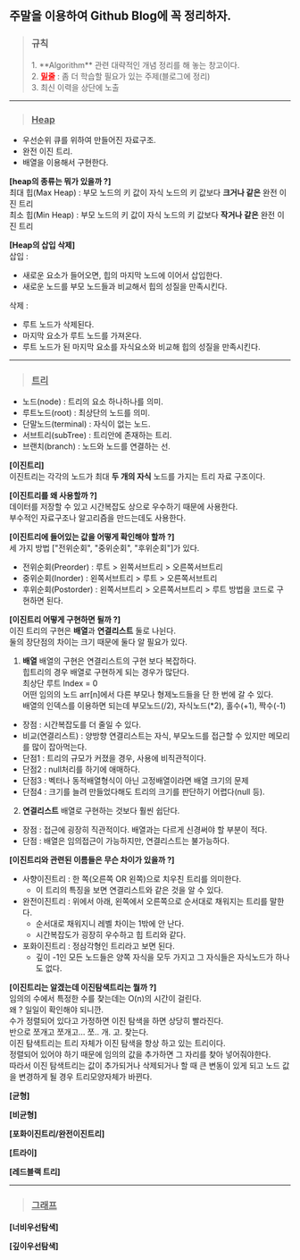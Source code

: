 ## 주말을 이용하여 Github Blog에 꼭 정리하자.
> <h3>규칙</h3>
> 1. **Algorithm** 관련 대략적인 개념 정리를 해 놓는 창고이다.<br/>
> 2. <span style="color:red"><b><u>밑줄</u></b></span> : 좀 더 학습할 필요가 있는 주제(블로그에 정리)<br/>
> 3. 최신 이력을 상단에 노출<br/>
---


> <span><h3><u>Heap</u></h3></span>
- 우선순위 큐를 위하여 만들어진 자료구조.
- 완전 이진 트리.
- 배열을 이용해서 구현한다.  

**[heap의 종류는 뭐가 있을까 ?]**<br/>
최대 힙(Max Heap) : 부모 노드의 키 값이 자식 노드의 키 값보다 **크거나 같은** 완전 이진 트리 <br/>
최소 힙(Min Heap) : 부모 노드의 키 값이 자식 노드의 키 값보다 **작거나 같은** 완전 이진 트리 <br/>

**[Heap의 삽입 삭제]**<br/>
삽입 :<br/>
- 새로운 요소가 들어오면, 힙의 마지막 노드에 이어서 삽입한다.
- 새로운 노드를 부모 노드들과 비교해서 힙의 성질을 만족시킨다.

삭제 :<br/>
- 루트 노드가 삭제된다.
- 마지막 요소가 루트 노드를 가져온다.
- 루트 노드가 된 마지막 요소를 자식요소와 비교해 힙의 성질을 만족시킨다.

---
> <span><h3><u>트리</u></h3></span>

- 노드(node) : 트리의 요소 하나하나를 의미.
- 루트노드(root) : 최상단의 노드를 의미.
- 단말노드(terminal) : 자식이 없는 노드.
- 서브트리(subTree) : 트리안에 존재하는 트리.
- 브랜치(branch) : 노드와 노드를 연결하는 선.

**[이진트리]**<br/>
이진트리는 각각의 노드가 최대 **두 개의 자식** 노드를 가지는 트리 자료 구조이다.<br/>

**[이진트리를 왜 사용할까 ?]**<br/>
데이터를 저장할 수 있고 시간복잡도 상으로 우수하기 때문에 사용한다.<br/>
부수적인 자료구조나 알고리즘을 만드는데도 사용한다.<br/>

**[이진트리에 들어있는 값을 어떻게 확인해야 할까 ?]**<br/>
세 가지 방법 ["전위순회", "중위순회", "후위순회"]가 있다.<br/>
- 전위순회(Preorder) : 루트 > 왼쪽서브트리 > 오른쪽서브트리
- 중위순회(Inorder) : 왼쪽서브트리 > 루트 > 오른쪽서브트리
- 후위순회(Postorder) : 왼쪽서브트리 > 오른쪽서브트리 > 루트
방법을 코드로 구현하면 된다.<br/>

**[이진트리 어떻게 구현하면 될까 ?]**<br/>
이진 트리의 구현은 **배열**과 **연결리스트** 둘로 나뉜다.<br/>
둘의 장단점의 차이는 크기 때문에 둘다 알 필요가 있다.<br/>

1. **배열**
배열의 구현은 연결리스트의 구현 보다 복잡하다.<br/>
힙트리의 경우 배열로 구현하게 되는 경우가 많단다.<br/>
최상단 루트 Index = 0<br/>
어떤 임의의 노드 arr[n]에서 다른 부모나 형제노드들을 단 한 번에 갈 수 있다.<br/>
배열의 인덱스를 이용하면 되는데 부모노드(/2), 자식노드(\*2), 홀수(+1), 짝수(-1)<br/>
- 장점 : 시간복잡도를 더 줄일 수 있다.<br/>
- 비교(연결리스트) : 양방향 연결리스트는 자식, 부모노드를 접근할 수 있지만 메모리를 많이 잡아먹는다.<br/>
- 단점1 : 트리의 규모가 커졌을 경우, 사용에 비직관적이다.<br/>
- 단점2 : null처리를 하기에 애매하다.<br/>
- 단점3 : 벡터나 동적배열형식이 아닌 고정배열이라면 배열 크기의 문제<br/>
- 단점4 : 크기를 늘려 만들었다해도 트리의 크기를 판단하기 어렵다(null 등).<br/>

2. **연결리스트**
배열로 구현하는 것보다 훨씬 쉽단다.<br/>
- 장점 : 접근에 굉장히 직관적이다. 배열과는 다르게 신경써야 할 부분이 적다.<br/>
- 단점 : 배열은 임의접근이 가능하지만, 연결리스트는 불가능하다.<br>


**[이진트리와 관련된 이름들은 무슨 차이가 있을까 ?]**<br/>
- 사향이진트리 : 한 쪽(오른쪽 OR 왼쪽)으로 치우친 트리를 의미한다.<br/>
	- 이 트리의 특징을 보면 연결리스트와 같은 것을 알 수 있다.<br/>
- 완전이진트리 : 위에서 아래, 왼쪽에서 오른쪽으로 순서대로 채워지는 트리를 말한다.<br/>
	- 순서대로 채워지니 레벨 차이는 1밖에 안 난다.<br/>
	- 시간복잡도가 굉장히 우수하고 힙 트리와 같다.<br/>
- 포화이진트리 : 정삼각형인 트리라고 보면 된다.<br/>
	- 깊이 -1인 모든 노드들은 양쪽 자식을 모두 가지고 그 자식들은 자식노드가 하나도 없다.<br/>

**[이진트리는 알겠는데 이진탐색트리는 뭘까 ?]**<br/>
임의의 수에서 특정한 수를 찾는데는 O(n)의 시간이 걸린다.<br/>
왜 ? 일일이 확인해야 되니깐.<br/>
수가 정렬되어 있다고 가정하면 이진 탐색을 하면 상당히 빨라진다.<br/>
반으로 쪼개고 쪼개고... 쪼.. 개. 고. 찾는다.<br/>
이진 탐색트리는 트리 자체가 이진 탐색을 항상 하고 있는 트리이다.<br/>
정렬되어 있어야 하기 때문에 임의의 값을 추가하면 그 자리를 찾아 넣어줘야한다.<br/>
따라서 이진 탐색트리는 값이 추가되거나 삭제되거나 할 때 큰 변동이 있게 되고 노드 값을 변경하게 될 경우 트리모양자체가 바뀐다.<br/>

**[균형]**

**[비균형]**

**[포화이진트리/완전이진트리]**

**[트라이]**

**[레드블랙 트리]**

---
> <span><h3><u>그래프</u></h3></span>

**[너비우선탐색]**

**[깊이우선탐색]**
